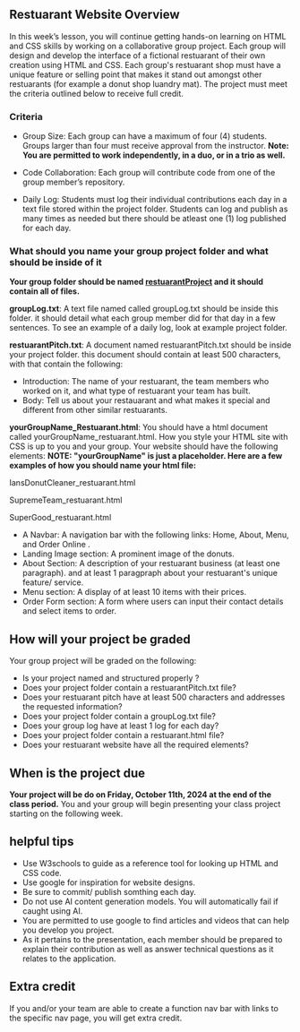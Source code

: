 ## Restuarant Website Overview
In this week’s lesson, you will continue getting hands-on learning on HTML and CSS skills by working on a collaborative group project. Each group will design and develop the interface of a fictional restuarant of their own creation using HTML and CSS. Each group's restuarant shop must have a unique feature or selling point that makes it stand out amongst other restuarants (for example a donut shop luandry mat). The project must meet the criteria outlined below to receive full credit.

### Criteria
- Group Size: Each group can have a maximum of four (4) students. Groups larger than four must receive approval from the instructor.
**Note: You are permitted to work independently, in a duo, or in a trio as well.**

- Code Collaboration: Each group will contribute code from one of the group member’s repository.
- Daily Log: Students must log their individual contributions each day in a text file stored within the project folder. Students can log and publish as many times as needed but there should be atleast one (1) log published for each day.

### What should you name your group project folder and what should be inside of it
**Your group folder should be named <u>restuarantProject</u> and it should contain all of files.**

**groupLog.txt**: A text file named called groupLog.txt should be inside this folder. it should detail what each group member did for that day in a few sentences. To see an example of a daily log, look at example project folder.

**restuarantPitch.txt**: A document named restuarantPitch.txt should be inside your project folder. this document should contain at least 500 characters, with that contain the following:

- Introduction: The name of your restuarant, the team members who worked on it, and what type of restuarant your team has built. 
- Body: Tell us about your restauarant and what makes it special and different from other similar restuarants.

**yourGroupName_Restuarant.html**: You should have a html document called yourGroupName_restuarant.html. How you style your HTML site with CSS is up to you and your group. Your website should have the following elements:
**NOTE: "yourGroupName" is just a placeholder. Here are a few examples of how you should name your html file:**

IansDonutCleaner_restuarant.html

SupremeTeam_restuarant.html

SuperGood_restuarant.html

- A Navbar: A navigation bar with the following links: Home, About, Menu, and Order Online .
- Landing Image section: A prominent image of the donuts.
- About Section: A description of your restuarant business (at least one paragraph). and at least 1 paragpraph about your restuarant's unique feature/ service.
- Menu section: A display of at least 10 items with their prices.
- Order Form section: A form where users can input their contact details and select items to order.

## How will your project be graded
Your group project will be graded on the following:

- Is your project named and structured properly ?
- Does your project folder contain a restuarantPitch.txt file?
- Does your restuarant pitch have at least 500 characters and addresses the requested information?
- Does your project folder contain a groupLog.txt file?
- Does your group log have at least 1 log for each day?
- Does your project folder contain a restuarant.html file?
- Does your restuarant website have all the required elements?

## When is the project due
**Your project will be do on Friday, October 11th, 2024 at the end of the class period.** You and your group will begin
presenting your class project starting on the following week.

## helpful tips
- Use W3schools to guide as a reference tool for looking up HTML and CSS code.
- Use google for inspiration for website designs.
- Be sure to commit/ publish somthing each day.
- Do not use AI content generation models. You will automatically fail if caught using AI.
- You are permitted to use google to find articles and videos that can help you develop you project.
- As it pertains to the presentation, each member should be prepared to explain their contribution as well
as answer technical questions as it relates to the application. 

## Extra credit
If you and/or your team are able to create a function nav bar with links to the specific nav page, you will get extra credit. 